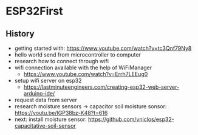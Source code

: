 # ESP32First

## History
* getting started with: https://www.youtube.com/watch?v=tc3Qnf79Ny8
* hello world send from microcontroller to computer
* research how to connect through wifi
* wifi connection available with the help of WiFiManager
  * https://www.youtube.com/watch?v=Errh7LEEug0 
* setup wifi server on esp32
  * https://lastminuteengineers.com/creating-esp32-web-server-arduino-ide/
* request data from server 
* research moisture sensors -> capacitor soil moisture sonsor: https://youtu.be/IGP38bz-K48?t=616
* next: install moisture sensor: https://github.com/vniclos/esp32-capacitative-soil-sensor

